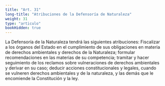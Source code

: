 ```yaml
---
title: "Art. 31"
long-title: "Atribuciones de la Defensoría de Naturaleza"
weight: 31
type: "articulo"
bookHidden: true
---
```

La Defensoría de la Naturaleza tendrá las siguientes atribuciones: Fiscalizar a los órganos del Estado en el cumplimiento de sus obligaciones en materia de derechos ambientales y derechos de la Naturaleza; formular recomendaciones en las materias de su competencia; tramitar y hacer seguimiento de los reclamos sobre vulneraciones de derechos ambientales y derivar en su caso; deducir acciones constitucionales y legales, cuando se vulneren derechos ambientales y de la naturaleza, y las demás que le encomiende la Constitución y la ley.
